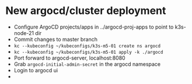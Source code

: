 # New argocd/cluster deployment  

- Configure ArgoCD projects/apps in ../argocd-proj-apps to point to k3s-node-21 dir
- Commit changes to master branch
- `kc --kubeconfig ~/kubeconfigs/k3s-m5-01 create ns argocd`
- `kc --kubeconfig ~/kubeconfigs/k3s-m5-01 apply -k ./argocd`
- Port forward to argocd-server, localhost:8080
- Grab `argocd-initial-admin-secret` in the argocd namespace
- Login to argocd ui
- 